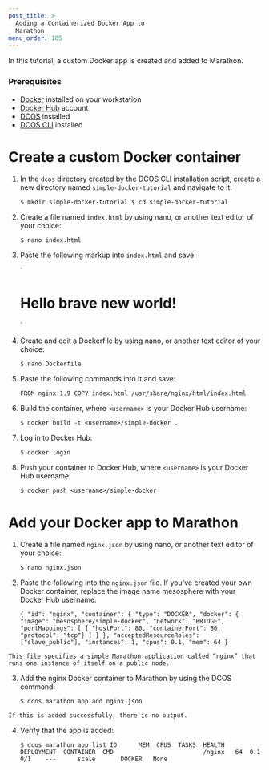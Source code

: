 ```yaml
---
post_title: >
  Adding a Containerized Docker App to
  Marathon
menu_order: 105
---
```

In this tutorial, a custom Docker app is created and added to Marathon.

### Prerequisites

  * [Docker][1] installed on your workstation
  * [Docker Hub][2] account
  * [DCOS][3] installed
  * [DCOS CLI][4] installed

# Create a custom Docker container

  1. In the `dcos` directory created by the DCOS CLI installation script, create a new directory named `simple-docker-tutorial` and navigate to it:
    
        `$ mkdir simple-docker-tutorial
        $ cd simple-docker-tutorial
        `

  2. Create a file named `index.html` by using nano, or another text editor of your choice:
    
        `$ nano index.html
        `

  3. Paste the following markup into `index.html` and save:
    
        `<html>
            <body>
            <h1> Hello brave new world! </h1>
            </body>
        </html>
        `

  4. Create and edit a Dockerfile by using nano, or another text editor of your choice:
    
        `$ nano Dockerfile
        `

  5. Paste the following commands into it and save:
    
        `FROM nginx:1.9
        COPY index.html /usr/share/nginx/html/index.html
        `

  6. Build the container, where `<username>` is your Docker Hub username:
    
        `$ docker build -t <username>/simple-docker .
        `

  7. Log in to Docker Hub:
    
        `$ docker login
        `

  8. Push your container to Docker Hub, where `<username>` is your Docker Hub username:
    
        `$ docker push <username>/simple-docker
        `

# Add your Docker app to Marathon

  1. Create a file named `nginx.json` by using nano, or another text editor of your choice:
    
        `$ nano nginx.json
        `

  2. Paste the following into the `nginx.json` file. If you’ve created your own Docker container, replace the image name mesosphere with your Docker Hub username:
    
        `{
            "id": "nginx",
            "container": {
            "type": "DOCKER",
            "docker": {
                  "image": "mesosphere/simple-docker",
                  "network": "BRIDGE",
                  "portMappings": [
                    { "hostPort": 80, "containerPort": 80, "protocol": "tcp"}
                  ]
                }
            },
            "acceptedResourceRoles": ["slave_public"],
            "instances": 1,
            "cpus": 0.1,
            "mem": 64
        }
        `
    
    This file specifies a simple Marathon application called “nginx” that runs one instance of itself on a public node.

  3. Add the nginx Docker container to Marathon by using the DCOS command:
    
        `$ dcos marathon app add nginx.json
        `
    
    If this is added successfully, there is no output.

  4. Verify that the app is added:
    
        `$ dcos marathon app list
        ID      MEM  CPUS  TASKS  HEALTH  DEPLOYMENT  CONTAINER  CMD                        
        /nginx   64  0.1    0/1    ---      scale       DOCKER   None
        `

 [1]: https://www.docker.com
 [2]: https://hub.docker.com
 [3]: /administration/installing/
 [4]: /usage/cli/install/